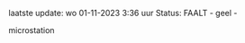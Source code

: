 laatste update: 
wo 01-11-2023  3:36   uur 
Status: FAALT - geel - 
<div class="service Y">microstation</div>